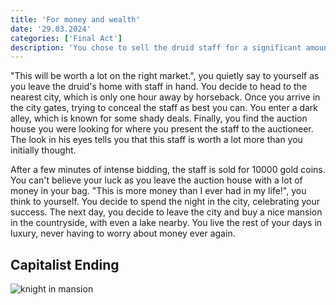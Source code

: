 ```yaml
---
title: 'For money and wealth'
date: '29.03.2024'
categories: ['Final Act']
description: 'You chose to sell the druid staff for a significant amount of money.'
---
```


"This will be worth a lot on the right market.", you quietly say to yourself as you leave the
druid's home with staff in hand. You decide to head to the nearest city, which is only one hour away
by horseback. Once you arrive in the city gates, trying to conceal the staff as best you can. You enter a
dark alley, which is known for some shady deals. Finally, you find the auction house you were looking
for where you present the staff to the auctioneer. The look in his eyes tells you that this staff is
worth a lot more than you initially thought.

After a few minutes of intense bidding, the staff is sold for 10000 gold coins. You can't believe
your luck as you leave the auction house with a lot of money in your bag. "This is more money than I
ever had in my life!", you think to yourself. You decide to spend the night in the city, celebrating
your success. The next day, you decide to leave the city and buy a nice mansion in the countryside,
with even a lake nearby. You live the rest of your days in luxury, never having to worry about money
ever again.

## Capitalist Ending
<img src="/images/Final_Act/warrior_mansion.jpg" alt="knight in mansion" />
